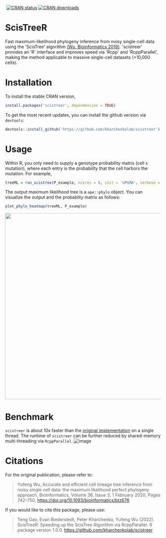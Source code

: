 <!-- badges: start -->
[![<kharchenkolab>](https://circleci.com/gh/kharchenkolab/scistreer.svg?style=svg)](https://app.circleci.com/pipelines/github/kharchenkolab/scistreer)
[![CRAN status](https://www.r-pkg.org/badges/version/scistreer)](https://cran.r-project.org/package=scistreer)
[![CRAN downloads](https://cranlogs.r-pkg.org/badges/scistreer)](https://cran.r-project.org/package=scistreer)
<!-- badges: end -->

# ScisTreeR
Fast maximum-likelihood phylogeny inference from noisy single-cell data using the 'ScisTree' algorithm [(Wu, Bioinformatics 2019)](https://academic.oup.com/bioinformatics/article/36/3/742/5555811). 'scistreer' provides an 'R' interface and improves speed via 'Rcpp' and 'RcppParallel', making the method applicable to massive single-cell datasets (>10,000 cells).

# Installation
To install the stable CRAN version, 
```R
install.packages('scistreer', dependencies = TRUE)
```
To get the most recent updates, you can install the github version via `devtools`:
```R
devtools::install_github('https://github.com/kharchenkolab/scistreer')
```
# Usage
Within R, you only need to supply a genotype probability matrix (cell x mutation), where each entry is the probability that the cell harbors the mutation. For example,

```R
treeML = run_scistree(P_example, ncores = 8, init = 'UPGMA', verbose = F)
```
The output maximum likelihood tree is a `ape::phylo` object. You can visualize the output and the probablity matrix as follows:
```R
plot_phylo_heatmap(treeML, P_example)
``` 

<p align="center">
<img src="https://user-images.githubusercontent.com/13375875/202533038-3513f6ba-454f-4bd2-9808-70e3442808cd.png" width="600">
</p>

# Benchmark
`scistreer` is about 10x faster than the [original implementation](https://github.com/yufengwudcs/ScisTree) on a single thread. The runtime of `scistreer` can be further reduced by shared-memory multi-threading via `RcppParallel`.
![image](https://user-images.githubusercontent.com/13375875/201978296-e6cbabf2-1cd9-4c92-9e70-0ca2082b53e0.png)

# Citations

For the original publication, please refer to:

> Yufeng Wu, Accurate and efficient cell lineage tree inference from noisy single cell data: the maximum likelihood perfect phylogeny approach, Bioinformatics, Volume 36, Issue 3, 1 February 2020, Pages 742–750, https://doi.org/10.1093/bioinformatics/btz676

If you would like to cite this package, please use:

> Teng Gao, Evan Biederstedt, Peter Kharchenko, Yufeng Wu (2022).
ScisTreeR: Speeding up the ScisTree Algorithm via RcppParallel. R
package version 1.0.0. https://github.com/kharchenkolab/scistreer
